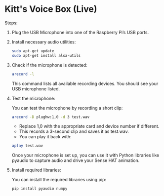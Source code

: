 # Kitt's Voice Box (Live)

Steps:

1. Plug the USB Microphone into one of the Raspberry Pi’s USB ports.

2. Install necessary audio utilities:

    ```sh
    sudo apt-get update
    sudo apt-get install alsa-utils
    ```

3. Check if the microphone is detected:

    ```sh
    arecord -l
    ```

    This command lists all available recording devices. You should see your USB microphone listed.

4. Test the microphone:

    You can test the microphone by recording a short clip:

    ```sh
    arecord -D plughw:1,0 -d 3 test.wav
    ```

    - Replace 1,0 with the appropriate card and device number if different.
    - This records a 3-second clip and saves it as test.wav.
    - You can play it back with:

    ```sh
    aplay test.wav
    ```

    Once your microphone is set up, you can use it with Python libraries like pyaudio to capture audio and drive your Sense HAT animation.

5. Install required libraries:

    You can install the required libraries using pip:

    ```sh
    pip install pyaudio numpy
    ```
